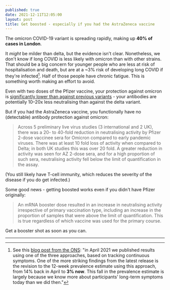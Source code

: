 ```yaml
---
published: true
date: 2021-12-11T12:05:00
layout: post
title: Get boosted - especially if you had the AstraZeneca vaccine
---
```


The omicron COVID-19 variant is spreading rapidly, making up **40% of cases in London**.

It *might* be milder than delta, but the evidence isn't clear. Nonetheless, we don't know if long COVID is less likely with omicron than with other strains. That should be a big concern for younger people who are less at risk of hospitalisation and death, but are at a ~3% risk of developing long COVID if they're infected[^ons-covid]. Half of those people have chronic fatigue. This is something worth making an effort to avoid.

Even with two doses of the Pfizer vaccine, your protection against omicron is [significantly lower than against previous variants](https://assets.publishing.service.gov.uk/government/uploads/system/uploads/attachment_data/file/1040076/Technical_Briefing_31.pdf) - your antibodies are potentially 10–20x less neutralising than against the delta variant.

But if you had the AstraZeneca vaccine, you functionally have no (detectable) antibody protection against omicron:

> Across 5 preliminary live virus studies (3 international and 2 UK), there was a 20- to 40-fold reduction in neutralising activity by
Pfizer 2-dose vaccinee sera for Omicron compared to early pandemic viruses. There was at least 10 fold loss of activity when compared to Delta; in both UK studies this was over 20 fold. A greater reduction in activity was seen for AZ 2-dose sera, and for a high proportion of such sera, neutralising activity fell below the limit of quantification in the assay.

(You still likely have T-cell immunity, which reduces the severity of the disease if you do get infected.)

Some good news - getting boosted works even if you didn't have Pfizer originally:

> An mRNA booster dose resulted in an increase in neutralising activity irrespective of primary vaccination type, including an increase in the proportion of samples that were above the limit of quantification. This is true regardless of which vaccine was used for the primary course.

Get a booster shot as soon as you can.

---

[^ons-covid]: See this [blog post from the ONS](https://blog.ons.gov.uk/2021/09/16/how-common-is-long-covid-that-depends-on-how-you-measure-it/): "in April 2021 we published results using one of the three approaches, based on tracking continuous symptoms. One of the more striking findings from the latest release is the revision to the 12-week prevalence estimate using this approach, from 14% back in April to **3% now**. This fall in the prevalence estimate is largely because we know more about participants’ long-term symptoms today than we did then."

